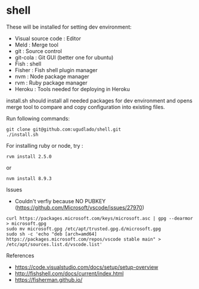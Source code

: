 # shell

These will be installed for setting dev environment:
* Visual source code : Editor
* Meld : Merge tool
* git : Source control
* git-cola : Git GUI (better one for ubuntu)
* Fish : shell
* Fisher : Fish shell plugin manager
* nvm : Node package manager
* rvm : Ruby package manager
* Heroku : Tools needed for deploying in Heroku


install.sh should install all needed packages for dev environment and opens merge tool to compare and copy configuration into existing files.

Run following commands:

```
git clone git@github.com:ugudlado/shell.git
./install.sh
```

For installing ruby or node, 
try :
```
rvm install 2.5.0
```
or
```
nvm install 8.9.3
```

Issues
* Couldn't verfiy because NO PUBKEY (https://github.com/Microsoft/vscode/issues/27970)
```
curl https://packages.microsoft.com/keys/microsoft.asc | gpg --dearmor > microsoft.gpg
sudo mv microsoft.gpg /etc/apt/trusted.gpg.d/microsoft.gpg
sudo sh -c 'echo "deb [arch=amd64] https://packages.microsoft.com/repos/vscode stable main" > /etc/apt/sources.list.d/vscode.list'
```

References
* https://code.visualstudio.com/docs/setup/setup-overview
* http://fishshell.com/docs/current/index.html
* https://fisherman.github.io/
